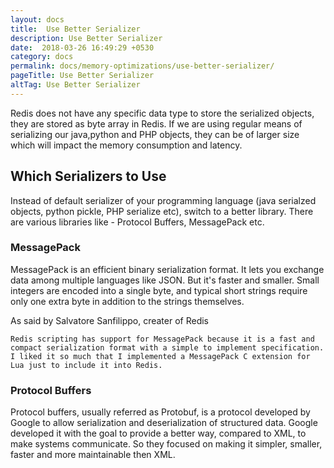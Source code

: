 ```yaml
---
layout: docs
title:  Use Better Serializer
description: Use Better Serializer
date:  2018-03-26 16:49:29 +0530
category: docs
permalink: docs/memory-optimizations/use-better-serializer/
pageTitle: Use Better Serializer
altTag: Use Better Serializer
---
```

Redis does not have any specific data type to store the serialized objects, they are stored as byte array in Redis. If we are using regular means of serializing our java,python and PHP objects, they can be of larger size which will impact the memory consumption and latency.

## Which Serializers to Use

Instead of default serializer of your programming language (java serialzed objects, python pickle, PHP serialize etc), switch to a better library. There are various libraries like - Protocol Buffers, MessagePack etc.

### MessagePack

MessagePack is an efficient binary serialization format. It lets you exchange data among multiple languages like JSON. But it's faster and smaller. Small integers are encoded into a single byte, and typical short strings require only one extra byte in addition to the strings themselves.

As said by Salvatore Sanfilippo, creater of Redis

`Redis scripting has support for MessagePack because it is a fast and compact serialization format with a simple to implement specification. I liked it so much that I implemented a MessagePack C extension for Lua just to include it into Redis.`

### Protocol Buffers

Protocol buffers, usually referred as Protobuf, is a protocol developed by Google to allow serialization and deserialization of structured data. Google developed it with the goal to provide a better way, compared to XML, to make systems communicate. So they focused on making it simpler, smaller, faster and more maintainable then XML.
